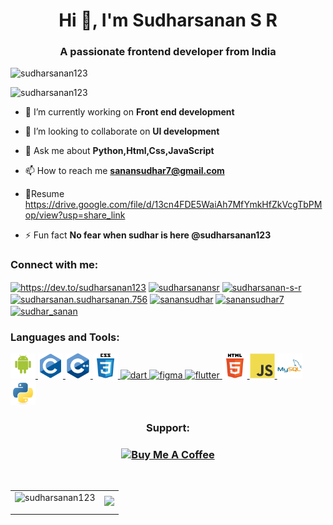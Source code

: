 <h1 align="center">Hi 👋, I'm Sudharsanan S R</h1>
<h3 align="center">A passionate frontend developer from India</h3>

<p align="left"> <img src="https://komarev.com/ghpvc/?username=sudharsanan123&label=Profile%20views&color=0e75b6&style=flat" alt="sudharsanan123" /> </p>

<p align="left"> <img src="https://github-profile-trophy.vercel.app/?username=sudharsanan123" alt="sudharsanan123" /></a> </p>

- 🔭 I’m currently working on **Front end development**

- 👯 I’m looking to collaborate on **UI development**

- 💬 Ask me about **Python,Html,Css,JavaScript**

- 📫 How to reach me **sanansudhar7@gmail.com**
- 📄Resume https://drive.google.com/file/d/13cn4FDE5WaiAh7MfYmkHfZkVcgTbPMop/view?usp=share_link

- ⚡ Fun fact **No fear when sudhar is here @sudharsanan123**

<h3 align="left">Connect with me:</h3>
<p align="left">
<a href="https://dev.to/https://dev.to/sudharsanan123" target="blank"><img align="center"  alt="https://dev.to/sudharsanan123" 
                                                                           src="https://raw.githubusercontent.com/rahuldkjain/github-profile-readme-generator/master/src/images/icons/Social/devto.svg"height="30" width="40" /></a>
<a href="https://twitter.com/sudharsanansr" target="blank"><img align="center" src="https://raw.githubusercontent.com/rahuldkjain/github-profile-readme-generator/master/src/images/icons/Social/twitter.svg" alt="sudharsanansr" height="30" width="40" /></a>
<a href="https://linkedin.com/in/sudharsanan-s-r" target="blank"><img align="center" src="https://raw.githubusercontent.com/rahuldkjain/github-profile-readme-generator/master/src/images/icons/Social/linked-in-alt.svg" alt="sudharsanan-s-r" height="30" width="40" /></a>
<a href="https://fb.com/sudharsanan.sudharsanan.756" target="blank"><img align="center" src="https://raw.githubusercontent.com/rahuldkjain/github-profile-readme-generator/master/src/images/icons/Social/facebook.svg" alt="sudharsanan.sudharsanan.756" height="30" width="40" /></a>
<a href="https://www.codechef.com/users/sanansudhar" target="blank"><img align="center" src="https://cdn.jsdelivr.net/npm/simple-icons@3.1.0/icons/codechef.svg" alt="sanansudhar" height="30" width="40" /></a>
<a href="https://www.hackerrank.com/sanansudhar7" target="blank"><img align="center" src="https://raw.githubusercontent.com/rahuldkjain/github-profile-readme-generator/master/src/images/icons/Social/hackerrank.svg" alt="sanansudhar7" height="30" width="40" /></a>
<a href="https://www.leetcode.com/sudhar_sanan" target="blank"><img align="center" src="https://raw.githubusercontent.com/rahuldkjain/github-profile-readme-generator/master/src/images/icons/Social/leet-code.svg" alt="sudhar_sanan" height="30" width="40" /></a>
</p>

<h3 align="left">Languages and Tools:</h3>
<p align="left"> <a href="https://developer.android.com" target="_blank" rel="noreferrer"> <img src="https://raw.githubusercontent.com/devicons/devicon/master/icons/android/android-original-wordmark.svg" alt="android" width="40" height="40"/> </a> <a href="https://www.cprogramming.com/" target="_blank" rel="noreferrer"> <img src="https://raw.githubusercontent.com/devicons/devicon/master/icons/c/c-original.svg" alt="c" width="40" height="40"/> </a> <a href="https://www.w3schools.com/cpp/" target="_blank" rel="noreferrer"> <img src="https://raw.githubusercontent.com/devicons/devicon/master/icons/cplusplus/cplusplus-original.svg" alt="cplusplus" width="40" height="40"/> </a> <a href="https://www.w3schools.com/css/" target="_blank" rel="noreferrer"> <img src="https://raw.githubusercontent.com/devicons/devicon/master/icons/css3/css3-original-wordmark.svg" alt="css3" width="40" height="40"/> </a> <a href="https://dart.dev" target="_blank" rel="noreferrer"> <img src="https://www.vectorlogo.zone/logos/dartlang/dartlang-icon.svg" alt="dart" width="40" height="40"/> </a> <a href="https://www.figma.com/" target="_blank" rel="noreferrer"> <img src="https://www.vectorlogo.zone/logos/figma/figma-icon.svg" alt="figma" width="40" height="40"/> </a> <a href="https://flutter.dev" target="_blank" rel="noreferrer"> <img src="https://www.vectorlogo.zone/logos/flutterio/flutterio-icon.svg" alt="flutter" width="40" height="40"/> </a> <a href="https://www.w3.org/html/" target="_blank" rel="noreferrer"> <img src="https://raw.githubusercontent.com/devicons/devicon/master/icons/html5/html5-original-wordmark.svg" alt="html5" width="40" height="40"/> </a> <a href="https://developer.mozilla.org/en-US/docs/Web/JavaScript" target="_blank" rel="noreferrer"> <img src="https://raw.githubusercontent.com/devicons/devicon/master/icons/javascript/javascript-original.svg" alt="javascript" width="40" height="40"/> </a> <a href="https://www.mysql.com/" target="_blank" rel="noreferrer"> <img src="https://raw.githubusercontent.com/devicons/devicon/master/icons/mysql/mysql-original-wordmark.svg" alt="mysql" width="40" height="40"/> </a> <a href="https://www.python.org" target="_blank" rel="noreferrer"> <img src="https://raw.githubusercontent.com/devicons/devicon/master/icons/python/python-original.svg" alt="python" width="40" height="40"/> </a> </p>

<h3 align="center">Support:</h3>
<h3 align="center"><a href="https://www.buymeacoffee.com/sanansudhau" target="_blank"><img src="https://cdn.buymeacoffee.com/buttons/default-orange.png" alt="Buy Me A Coffee" height="55" width="174"></a></h3>
<br>
<table>
  <tr>
    <td><img src="https://github-readme-streak-stats.herokuapp.com/?user=sudharsanan123&" alt="sudharsanan123" /></p></td>
    <td><picture>
<source 
  srcset="https://github-readme-stats.vercel.app/api?username=sudharsanan123&show_icons=true&theme=dark"
  media="(prefers-color-scheme: dark)"
/>
<source
  srcset="https://github-readme-stats.vercel.app/api?username=sudharsanan123&show_icons=true"
  media="(prefers-color-scheme: light), (prefers-color-scheme: no-preference)"
/>
<img src="https://github-readme-stats.vercel.app/api?username=sudharsanan123&show_icons=true" />
</picture></td>
  </tr>
</table>


